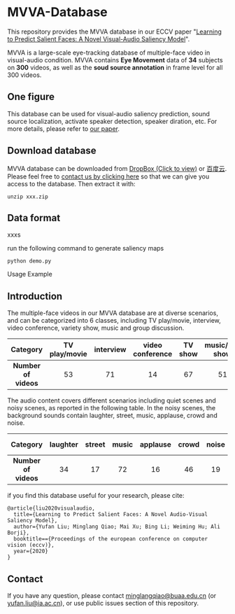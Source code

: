 # MVVA-Database
This repository provides the MVVA database in our ECCV paper "[Learning to Predict Salient Faces: A Novel Visual-Audio Saliency Model]([https://arxiv.org/abs/2207.05273](https://www.ecva.net/papers/eccv_2020/papers_ECCV/papers/123650409.pdf))".

MVVA is a large-scale eye-tracking database of multiple-face video in visual-audio condition. MVVA contains **Eye Movement** data of **34** subjects on **300** videos, as well as the **soud source annotation** in frame level for all 300 videos. 

## One figure

This database can be used for visual-audio saliency prediction, sound source localization, activate speaker detection, speaker diration, etc. For more details, please refer to [our paper](https://www.ecva.net/papers/eccv_2020/papers_ECCV/papers/123650409.pdf).


<!-- <p align="center"><img src="https://github.com/YuhangSong/DHP/blob/master/imgs/VRBasketball_all.gif"/></p> -->

## Download database
MVVA database can be downloaded from [DropBox (Click to view)](https:xxxx) or [百度云](). Please feel free to [contact us by clicking here](mailto:yufan.liu@ia.ac.cn,MinglangQiao@buaa.edu.cn) so that we can give you access to the database. 
Then extract it with:
```
unzip xxx.zip
```

## Data format
xxxs

run the following command to generate saliency maps 
```
python demo.py
```

Usage Example


## Introduction
The multiple-face videos in our MVVA database are at diverse scenarios, and can be categorized into 6 classes,
including TV play/movie, interview, video conference, variety show, music and
group discussion. 
<!-- ![category](./fig/category.PNG) -->
|  <b>Category  | TV play/movie  | interview | video conference | TV show | music/talk show | group overall | overall |
|  :----:  | :----:  | :----:  | :----: |  :----:  | :----:  |  :----:  | :----:  |
| <b>Number of videos | 53 |  71  | 14 | 67 | 51 | 44 | 300 |



The audio content covers different scenarios including quiet scenes and noisy scenes, as reported in the following table. In the noisy scenes, the
background sounds contain laughter, street, music, applause, crowd and noise.
<!-- ![category](./fig/audio_scenes.PNG) -->
|  <b>Category  | laughter  | street | music | applause | crowd | noise | quiet scenes | overall |
|  :----:  | :----:  | :----:  | :----: |  :----:  | :----:  |  :----:  | :----:  | :----:  |
| <b>Number of videos | 34 |  17  | 72 | 16 | 46 | 19 | 96 | 300 |

if you find this database useful for your research, please cite:
```
@article{liu2020visualaudio,
  title={Learning to Predict Salient Faces: A Novel Audio-Visual Saliency Model},
  author={Yufan Liu; Minglang Qiao; Mai Xu; Bing Li; Weiming Hu; Ali Borji},
  booktitle=={Proceedings of the european conference on computer vision (eccv)},
  year={2020}
}
```

## Contact
If you have any question, please contact minglangqiao@buaa.edu.cn (or yufan.liu@ia.ac.cn), or use public issues section of this repository.
